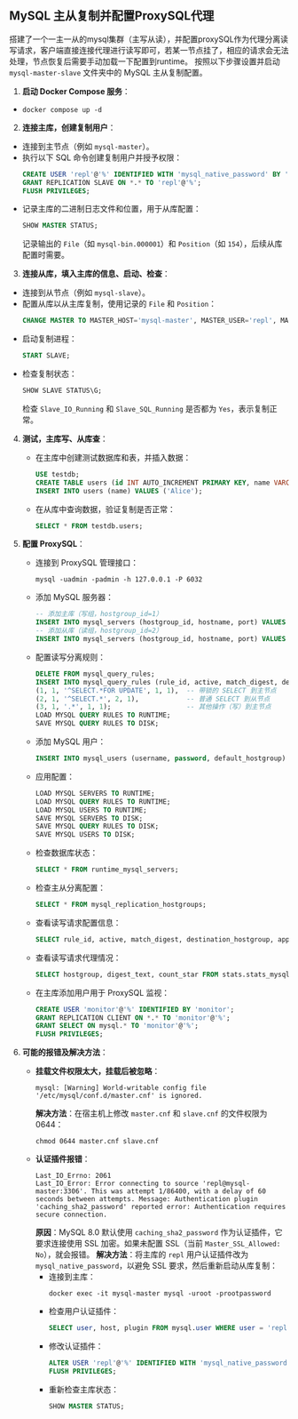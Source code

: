 ## MySQL 主从复制并配置ProxySQL代理
搭建了一个一主一从的mysql集群（主写从读），并配置proxySQL作为代理分离读写请求，客户端直接连接代理进行读写即可，若某一节点挂了，相应的请求会无法处理，节点恢复后需要手动加载一下配置到runtime。
按照以下步骤设置并启动 `mysql-master-slave` 文件夹中的 MySQL 主从复制配置。

1. **启动 Docker Compose 服务**：
-
  ```
  docker compose up -d
  ```
2. **连接主库，创建复制用户**：
- 连接到主节点（例如 `mysql-master`）。
- 执行以下 SQL 命令创建复制用户并授予权限：
  ```sql
  CREATE USER 'repl'@'%' IDENTIFIED WITH 'mysql_native_password' BY 'replpassword';
  GRANT REPLICATION SLAVE ON *.* TO 'repl'@'%';
  FLUSH PRIVILEGES;
  ```
- 记录主库的二进制日志文件和位置，用于从库配置：
  ```sql
  SHOW MASTER STATUS;
  ```
  记录输出的 `File`（如 `mysql-bin.000001`）和 `Position`（如 `154`），后续从库配置时需要。

3. **连接从库，填入主库的信息、启动、检查**：
- 连接到从节点（例如 `mysql-slave`）。
- 配置从库以从主库复制，使用记录的 `File` 和 `Position`：
  ```sql
  CHANGE MASTER TO MASTER_HOST='mysql-master', MASTER_USER='repl', MASTER_PASSWORD='replpassword', MASTER_LOG_FILE='mysql-bin.000001', MASTER_LOG_POS=544;
  ```
- 启动复制进程：
  ```sql
  START SLAVE;
  ```
- 检查复制状态：
  ```sql
  SHOW SLAVE STATUS\G;
  ```
  检查 `Slave_IO_Running` 和 `Slave_SQL_Running` 是否都为 `Yes`，表示复制正常。
4. **测试，主库写、从库查**：
   - 在主库中创建测试数据库和表，并插入数据：
     ```sql
     USE testdb;
     CREATE TABLE users (id INT AUTO_INCREMENT PRIMARY KEY, name VARCHAR(50));
     INSERT INTO users (name) VALUES ('Alice');
     ```
   - 在从库中查询数据，验证复制是否正常：
     ```sql
     SELECT * FROM testdb.users;
     ```

5. **配置 ProxySQL**：
   - 连接到 ProxySQL 管理接口：
     ```
     mysql -uadmin -padmin -h 127.0.0.1 -P 6032
     ```
   - 添加 MySQL 服务器：
     ```sql
     -- 添加主库（写组，hostgroup_id=1）
     INSERT INTO mysql_servers (hostgroup_id, hostname, port) VALUES (1, 'mysql-master', 3306);
     -- 添加从库（读组，hostgroup_id=2）
     INSERT INTO mysql_servers (hostgroup_id, hostname, port) VALUES (2, 'mysql-slave', 3306);
     ```
   - 配置读写分离规则：
     ```sql
     DELETE FROM mysql_query_rules;
     INSERT INTO mysql_query_rules (rule_id, active, match_digest, destination_hostgroup, apply) VALUES
     (1, 1, '^SELECT.*FOR UPDATE', 1, 1),  -- 带锁的 SELECT 到主节点
     (2, 1, '^SELECT.*', 2, 1),            -- 普通 SELECT 到从节点
     (3, 1, '.*', 1, 1);                   -- 其他操作（写）到主节点
     LOAD MYSQL QUERY RULES TO RUNTIME;
     SAVE MYSQL QUERY RULES TO DISK;
     ```
   - 添加 MySQL 用户：
     ```sql
     INSERT INTO mysql_users (username, password, default_hostgroup) VALUES ('root', 'rootpassword', 1);
     ```
   - 应用配置：
     ```sql
     LOAD MYSQL SERVERS TO RUNTIME;
     LOAD MYSQL QUERY RULES TO RUNTIME;
     LOAD MYSQL USERS TO RUNTIME;
     SAVE MYSQL SERVERS TO DISK;
     SAVE MYSQL QUERY RULES TO DISK;
     SAVE MYSQL USERS TO DISK;
     ```
   - 检查数据库状态：
     ```sql
     SELECT * FROM runtime_mysql_servers;
     ```
   - 检查主从分离配置：
     ```sql
     SELECT * FROM mysql_replication_hostgroups;
     ```
   - 查看读写请求配置信息：
     ```sql
     SELECT rule_id, active, match_digest, destination_hostgroup, apply FROM runtime_mysql_query_rules ORDER BY rule_id;
     ```
   - 查看读写请求代理情况：
     ```sql
     SELECT hostgroup, digest_text, count_star FROM stats.stats_mysql_query_digest ORDER BY count_star DESC;
     ```
   - 在主库添加用户用于 ProxySQL 监视：
     ```sql
     CREATE USER 'monitor'@'%' IDENTIFIED BY 'monitor';
     GRANT REPLICATION CLIENT ON *.* TO 'monitor'@'%';
     GRANT SELECT ON mysql.* TO 'monitor'@'%';
     FLUSH PRIVILEGES;
     ```

6. **可能的报错及解决方法**：
   - **挂载文件权限太大，挂载后被忽略**：
     ```
     mysql: [Warning] World-writable config file '/etc/mysql/conf.d/master.cnf' is ignored.
     ```
     **解决方法**：在宿主机上修改 `master.cnf` 和 `slave.cnf` 的文件权限为 0644：
     ```
     chmod 0644 master.cnf slave.cnf
     ```
   - **认证插件报错**：
     ```
     Last_IO_Errno: 2061
     Last_IO_Error: Error connecting to source 'repl@mysql-master:3306'. This was attempt 1/86400, with a delay of 60 seconds between attempts. Message: Authentication plugin 'caching_sha2_password' reported error: Authentication requires secure connection.
     ```
     **原因**：MySQL 8.0 默认使用 `caching_sha2_password` 作为认证插件，它要求连接使用 SSL 加密。如果未配置 SSL（当前 `Master_SSL_Allowed: No`），就会报错。
     **解决方法**：将主库的 `repl` 用户认证插件改为 `mysql_native_password`，以避免 SSL 要求，然后重新启动从库复制：
     - 连接到主库：
       ```
       docker exec -it mysql-master mysql -uroot -prootpassword
       ```
     - 检查用户认证插件：
       ```sql
       SELECT user, host, plugin FROM mysql.user WHERE user = 'repl' AND host = '%';
       ```
     - 修改认证插件：
       ```sql
       ALTER USER 'repl'@'%' IDENTIFIED WITH 'mysql_native_password' BY 'replpassword';
       FLUSH PRIVILEGES;
       ```
     - 重新检查主库状态：
       ```sql
       SHOW MASTER STATUS;
       ```
